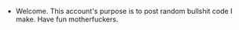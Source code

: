 - Welcome. This account's purpose is to post random bullshit code I make. Have fun motherfuckers.

<!---
Ivydv/Ivydv is a ✨ special ✨ repository because its `README.md` (this file) appears on your GitHub profile.
You can click the Preview link to take a look at your changes.
--->
